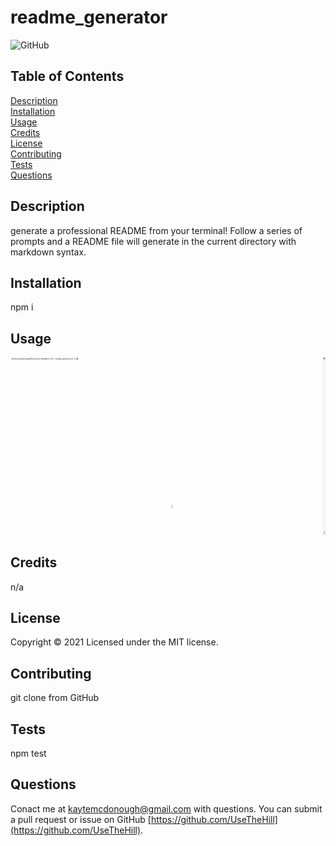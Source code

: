 

# readme_generator
    
![GitHub](https://img.shields.io/badge/License-MIT-green)

    
## Table of Contents 
[Description](#description)  
[Installation](#installation)  
[Usage](#usage)  
[Credits](#credits)  
[License](#license)  
[Contributing](#contributing)  
[Tests](#tests)  
[Questions](#questions)  


## Description
generate a professional README from your terminal!  Follow a series of prompts and a README file will generate in the current directory with markdown syntax.

## Installation
npm i

## Usage
![readme_generator](assets/readme_generator.gif)

## Credits
n/a

## License 
Copyright &#169; 2021 Licensed under the MIT license.

## Contributing
git clone from GitHub

## Tests
npm test

## Questions
Conact me at kaytemcdonough@gmail.com with questions. You can submit a pull request or issue on GitHub [https://github.com/UseTheHill](https://github.com/UseTheHill).

